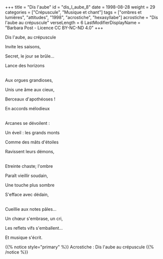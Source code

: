 +++
title = "Dis l'aube"
id = "dis_l_aube_8"
date = 1998-08-28
weight = 29
categories = ["Crépuscule", "Musique et chant"]
tags = ["ombres et lumières", "attitudes", "1998", "acrostiche", "hexasyllabe"]
acrostiche = "Dis l'aube au crépuscule"
verseLength = 6
LastModifierDisplayName = "Barbara Post - Licence CC BY-NC-ND 4.0"
+++

Dis l'aube, au crépuscule

Invite les saisons,

Secret, le jour se brûle...

Lance des horizons

 \
Aux orgues grandioses,

Unis une âme aux cieux,

Berceaux d'apothéoses !

En accords mélodieux

 \
Arcanes se dévoilent :

Un éveil : les grands monts

Comme des mâts d'étoiles

Ravissent leurs démons,

 \
Etreinte chaste; l'ombre

Paraît vieillir soudain,

Une touche plus sombre

S'efface avec dédain,

 \
Cueillie aux notes pâles...

Un chœur s'embrase, un cri,

Les reflets vifs s'emballent...

Et musique s'écrit.

{{% notice style="primary" %}}
Acrostiche : Dis l'aube au crépuscule
{{% /notice %}}
